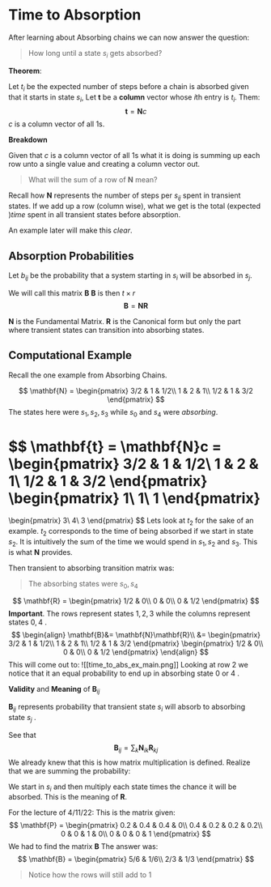 # Time to Absorption
After learning about Absorbing chains we can now answer the question:
> How long until a state $s_i$ gets absorbed?


**Theorem**:

Let $t_i$ be the expected number of steps before a chain is absorbed given that it starts in state $s_i$, Let $\mathbf{t}$ be a **column** vector whose $i$th entry is $t_i$. Them:
$$\mathbf{t} = \mathbf{N}c$$
$c$ is a column vector of all $1$s.

**Breakdown**

Given that $c$ is a column vector of all $1$s what it is doing is summing up each row unto  a single value and creating a column vector out. 

> What will the sum of a row of $\mathbf{N}$ mean?

Recall how $\mathbf{N}$ represents the number of steps per $s_{ij}$ spent in transient states. If we add up a row (column wise), what we get is the total (expected )*time* spent in all transient states before absorption.

An example later will make this *clear*. 

## Absorption Probabilities
Let $b_{ij}$ be the probability that a system starting in $s_i$ will be absorbed in $s_j$. 

We will call this matrix $\mathbf{B}$
$\mathbf{B}$ is then $t\times r$
$$\mathbf{B} = \mathbf{N}\mathbf{R}$$

$\mathbf{N}$ is the Fundamental Matrix.
$\mathbf{R}$ is the Canonical form but only the part where transient states can transition into absorbing states. 

## Computational Example
Recall the one example from Absorbing Chains. 

$$
\mathbf{N} = \begin{pmatrix}
        3/2 & 1 & 1/2\\
        1 & 2 & 1\\
        1/2 & 1 & 3/2
\end{pmatrix}
$$
The states here were $s_1, s_2, s_3$ while $s_0$ and $s_4$ were *absorbing*.

$$
\mathbf{t} = \mathbf{N}c = \begin{pmatrix}
        3/2 & 1 & 1/2\\
        1 & 2 & 1\\
        1/2 & 1 & 3/2
\end{pmatrix}
\begin{pmatrix}
        1\\
        1\\
        1
\end{pmatrix}
=
\begin{pmatrix}
        3\\
        4\\
        3
\end{pmatrix}
$$
Lets look at $t_2$ for the sake of an example. 
$t_2$ corresponds to the time of being absorbed if we start in state $s_2$. It is intuitively the sum of the time we would spend in $s_1, s_2$ and $s_3$. This is what $\mathbf{N}$ provides. 

<!--
TO BE CONFIRMED
*Minor Detail*: We can also take a vector matrix product via row vector $(1\:\dotso\:1)$ here
-->

Then transient to absorbing transition matrix was:
> The absorbing states were $s_0, s_4$

$$
\mathbf{R} = 
\begin{pmatrix}
        1/2 & 0\\
        0   & 0\\
        0   & 1/2
\end{pmatrix}
$$
**Important**. The rows represent states $1, 2, 3$ while the columns represent states $0, 4$ .  
$$
\begin{align}
	\mathbf{B}&= \mathbf{N}\mathbf{R}\\
	&= \begin{pmatrix}
        3/2 & 1 & 1/2\\
        1 & 2 & 1\\
        1/2 & 1 & 3/2
\end{pmatrix}
\begin{pmatrix}
        1/2 & 0\\
        0   & 0\\
        0   & 1/2
\end{pmatrix}
\end{align}
$$
This will come out to:
![[time_to_abs_ex_main.png]]
Looking at row $2$ we notice that it an equal probability to end up in absorbing state $0$ or $4$ .

**Validity** and **Meaning** of $\mathbf{B}_{ij}$

$\mathbf{B}_{ij}$ represents probability that transient state $s_i$ will absorb to absorbing state $s_j$ .

See that
$$
\mathbf{B}_{ij} = \sum_{k}\mathbf{N}_{ik}\mathbf{R}_{kj}
$$
We already knew that this is how matrix multiplication is defined. Realize that we are summing the probability:

We start in $s_i$ and then multiply each state times the chance it will be absorbed. This is the meaning of $\mathbf{R}$.  

For the lecture of 4/11/22:
This is the matrix given:
$$
\mathbf{P} = 
\begin{pmatrix}
        0.2 & 0.4 & 0.4 & 0\\
        0.4 & 0.2 & 0.2 & 0.2\\
        0 & 0 & 1 & 0\\
        0 & 0 & 0 & 1
\end{pmatrix}
$$
We had to find the matrix $\mathbf{B}$
The answer was:
$$
\mathbf{B} = 
\begin{pmatrix}
        5/6 & 1/6\\
        2/3 & 1/3
\end{pmatrix}
$$

> Notice how the rows will still add to $1$

